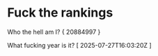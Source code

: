 # Fuck the rankings

Who the hell am I?
{ 20884997 }

What fucking year is it?
[ 2025-07-27T16:03:20Z ]
